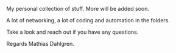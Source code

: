 My personal collection of stuff. More will be added soon. 

A lot of networking, a lot of coding and automation in the folders. 

Take a look and reach out if you have any questions.

Regards Mathias Dahlgren. 
